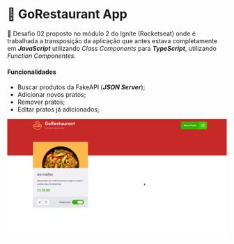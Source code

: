 # :pizza: GoRestaurant App

:rocket: Desafio 02 proposto no módulo 2 do Ignite (Rocketseat) onde é trabalhada a transposição da aplicação que antes estava completamente em **_JavaScript_** utilizando _Class Components_ para **_TypeScript_**, utilizando _Function Componentes_.

#### Funcionalidades

- Buscar produtos da FakeAPI (**_JSON Server_**);
- Adicionar novos pratos;
- Remover pratos;
- Editar pratos já adicionados;

![](app.gif)
